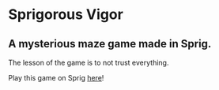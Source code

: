 # Sprigorous Vigor
## A mysterious maze game made in Sprig.

The lesson of the game is to not trust everything.

Play this game on Sprig [here](https://sprig.hackclub.com/share/zpqyQpejSDAurW04eDSK)!
